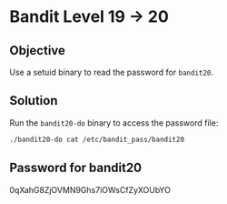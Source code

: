# Bandit Level 19 → 20

## Objective
Use a setuid binary to read the password for `bandit20`.

## Solution
Run the `bandit20-do` binary to access the password file:

```bash
./bandit20-do cat /etc/bandit_pass/bandit20
```

## Password for bandit20
0qXahG8ZjOVMN9Ghs7iOWsCfZyXOUbYO